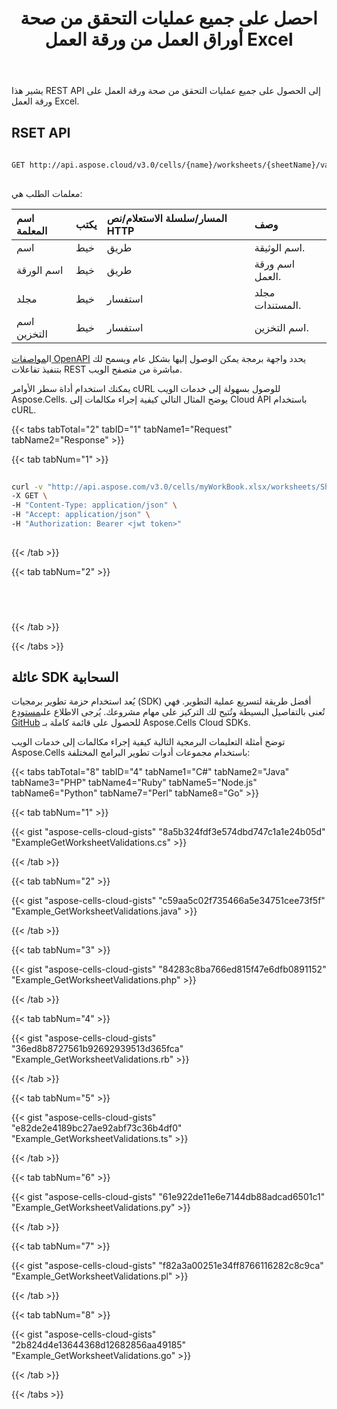 ﻿---
title: احصل على جميع عمليات التحقق من صحة أوراق العمل من ورقة العمل Excel
second_title: Aspose.Cells Cloud Documen
linktitle: احصل على ال
type: docs
url: /ar/validations/get-all/
keywords: Get all worksheet validations from an Excel worksheet
description: يدعم Cloud REST Aspose.Cells الحصول على جميع عمليات التحقق من صحة أوراق العمل من ورقة عمل Excel. تدعم مجموعة أدوات تطوير البرامج (SDK) أنواعًا مختلفة من لغات التطوير، بما في ذلك Android وGo وNodeJS وRuby وSwift.
weight: 10
kwords: Excel، Office Cloud، REST API، جدول بيانات، PDF، CSV، Json، Markdown، احصل على جميع عمليات التحقق من صحة أوراق العمل من ورقة عمل Excel
---
يشير هذا REST API إلى الحصول على جميع عمليات التحقق من صحة ورقة العمل على ورقة العمل Excel.

## RSET API

```bash
 
GET http://api.aspose.cloud/v3.0/cells/{name}/worksheets/{sheetName}/validations
 
```

معلمات الطلب هي:

| اسم المعلمة| يكتب| المسار/سلسلة الاستعلام/نص HTTP|وصف|
|:- |:- |:- |:- |
| اسم| خيط| طريق| اسم الوثيقة.|
| اسم الورقة| خيط| طريق| اسم ورقة العمل.|
| مجلد| خيط| استفسار| مجلد المستندات.|
| اسم التخزين| خيط| استفسار| اسم التخزين.|

 ال[مواصفات OpenAPI](https://apireference.aspose.cloud/cells/#/WorksheetValidations/GetWorksheetValidations) يحدد واجهة برمجة يمكن الوصول إليها بشكل عام ويسمح لك بتنفيذ تفاعلات REST مباشرة من متصفح الويب.

يمكنك استخدام أداة سطر الأوامر cURL للوصول بسهولة إلى خدمات الويب Aspose.Cells. يوضح المثال التالي كيفية إجراء مكالمات إلى Cloud API باستخدام cURL.

{{< tabs tabTotal="2" tabID="1" tabName1="Request" tabName2="Response" >}}

{{< tab tabNum="1" >}}

```bash
 
curl -v "http://api.aspose.com/v3.0/cells/myWorkBook.xlsx/worksheets/Sheet1/validations" \
-X GET \
-H "Content-Type: application/json" \
-H "Accept: application/json" \
-H "Authorization: Bearer <jwt token>"
 
```

{{< /tab >}}

{{< tab tabNum="2" >}}

```bash


 
```

{{< /tab >}}

{{< /tabs >}}

## عائلة SDK السحابية

 يُعد استخدام حزمة تطوير برمجيات (SDK) أفضل طريقة لتسريع عملية التطوير. فهي تُعنى بالتفاصيل البسيطة وتُتيح لك التركيز على مهام مشروعك. يُرجى الاطلاع على[مستودع GitHub](https://github.com/aspose-cells-cloud) للحصول على قائمة كاملة بـ Aspose.Cells Cloud SDKs.

توضح أمثلة التعليمات البرمجية التالية كيفية إجراء مكالمات إلى خدمات الويب Aspose.Cells باستخدام مجموعات أدوات تطوير البرامج المختلفة:

{{< tabs tabTotal="8" tabID="4" tabName1="C#" tabName2="Java" tabName3="PHP" tabName4="Ruby" tabName5="Node.js" tabName6="Python" tabName7="Perl" tabName8="Go" >}}

{{< tab tabNum="1" >}}

{{< gist "aspose-cells-cloud-gists" "8a5b324fdf3e574dbd747c1a1e24b05d" "ExampleGetWorksheetValidations.cs" >}}

{{< /tab >}}

{{< tab tabNum="2" >}}

{{< gist "aspose-cells-cloud-gists" "c59aa5c02f735466a5e34751cee73f5f" "Example_GetWorksheetValidations.java" >}}

{{< /tab >}}

{{< tab tabNum="3" >}}

{{< gist "aspose-cells-cloud-gists" "84283c8ba766ed815f47e6dfb0891152" "Example_GetWorksheetValidations.php" >}}

{{< /tab >}}

{{< tab tabNum="4" >}}

{{< gist "aspose-cells-cloud-gists" "36ed8b8727561b92692939513d365fca" "Example_GetWorksheetValidations.rb" >}}

{{< /tab >}}

{{< tab tabNum="5" >}}

{{< gist "aspose-cells-cloud-gists" "e82de2e4189bc27ae92abf73c36b4df0" "Example_GetWorksheetValidations.ts" >}}

{{< /tab >}}

{{< tab tabNum="6" >}}

{{< gist "aspose-cells-cloud-gists" "61e922de11e6e7144db88adcad6501c1" "Example_GetWorksheetValidations.py" >}}

{{< /tab >}}

{{< tab tabNum="7" >}}

{{< gist "aspose-cells-cloud-gists" "f82a3a00251e34ff8766116282c8c9ca" "Example_GetWorksheetValidations.pl" >}}

{{< /tab >}}

{{< tab tabNum="8" >}}

{{< gist "aspose-cells-cloud-gists" "2b824d4e13644368d12682856aa49185" "Example_GetWorksheetValidations.go" >}}

{{< /tab >}}

{{< /tabs >}}

